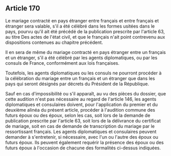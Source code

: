 Article 170
----
Le mariage contracté en pays étranger entre français et entre français et
étranger sera valable, s'il a été célébré dans les formes usitées dans le pays,
pourvu qu'il ait été précédé de la publication prescrite par l'article 63, au
titre Des actes de l'état civil, et que le français n'ait point contrevenu aux
dispositions contenues au chapitre précédent.

Il en sera de même du mariage contracté en pays étranger entre un français et un
étranger, s'il a été célébré par les agents diplomatiques, ou par les consuls de
France, conformément aux lois françaises.

Toutefois, les agents diplomatiques ou les consuls ne pourront procéder à la
célébration du mariage entre un français et un étranger que dans les pays qui
seront désignés par décrets du Président de la République.

Sauf en cas d'impossibilité ou s'il apparaît, au vu des pièces du dossier, que
cette audition n'est pas nécessaire au regard de l'article 146, les agents
diplomatiques et consulaires doivent, pour l'application du premier et du
deuxième alinéa du présent article, procéder à l'audition commune des futurs
époux ou des époux, selon les cas, soit lors de la demande de publication
prescrite par l'article 63, soit lors de la délivrance du certificat de mariage,
soit en cas de demande de transcription du mariage par le ressortissant
français. Les agents diplomatiques et consulaires peuvent demander à
s'entretenir, si nécessaire, avec l'un ou l'autre des époux ou futurs époux. Ils
peuvent également requérir la présence des époux ou des futurs époux à
l'occasion de chacune des formalités ci-dessus indiquées.
